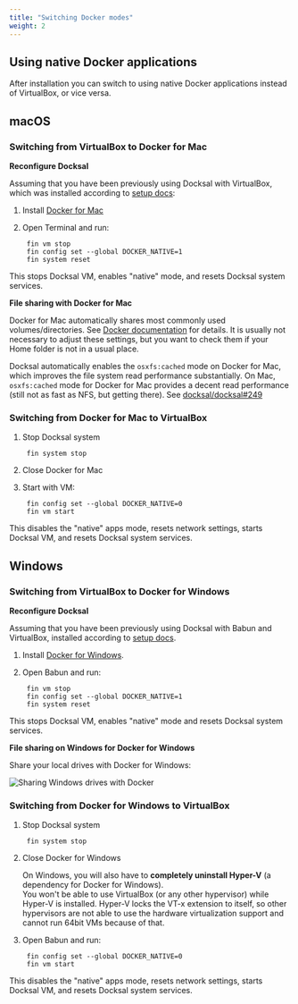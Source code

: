 ```yaml
---
title: "Switching Docker modes"
weight: 2
---
```


## Using native Docker applications

After installation you can switch to using native Docker applications instead of VirtualBox, or vice versa.

## macOS

### Switching from VirtualBox to Docker for Mac

**Reconfigure Docksal**

Assuming that you have been previously using Docksal with VirtualBox, which was installed according to [setup docs](setup.md):

1. Install [Docker for Mac](https://docs.docker.com/docker-for-mac)

2. Open Terminal and run:

        fin vm stop
        fin config set --global DOCKER_NATIVE=1
        fin system reset

This stops Docksal VM, enables "native" mode, and resets Docksal system services.

**File sharing with Docker for Mac**

Docker for Mac automatically shares most commonly used volumes/directories.
See [Docker documentation](https://docs.docker.com/docker-for-mac/#file-sharing) for details.
It is usually not necessary to adjust these settings, but you want to check them if your Home folder
is not in a usual place.

Docksal automatically enables the `osxfs:cached` mode on Docker for Mac, which improves the file system read performance 
substantially. On Mac, `osxfs:cached` mode for Docker for Mac provides a decent read performance (still not as fast as NFS, but 
getting there). See [docksal/docksal#249](https://github.com/docksal/docksal/issues/249)


### Switching from Docker for Mac to VirtualBox 

1. Stop Docksal system

        fin system stop

1. Close Docker for Mac

1. Start with VM: 

        fin config set --global DOCKER_NATIVE=0
        fin vm start

This disables the "native" apps mode, resets network settings, starts Docksal VM, and resets Docksal system services.

## Windows

### Switching from VirtualBox to Docker for Windows

**Reconfigure Docksal**

Assuming that you have been previously using Docksal with Babun and VirtualBox, installed according to [setup docs](setup.md).

1. Install [Docker for Windows](https://docs.docker.com/docker-for-windows).

1. Open Babun and run:

        fin vm stop
        fin config set --global DOCKER_NATIVE=1
        fin system reset

This stops Docksal VM, enables "native" mode and resets Docksal system services.

**File sharing on Windows for Docker for Windows**

Share your local drives with Docker for Windows:

![Sharing Windows drives with Docker](/images/docker-for-win-share-drives.png)

### Switching from Docker for Windows to VirtualBox 

1. Stop Docksal system

        fin system stop

1. Close Docker for Windows

    On Windows, you will also have to **completely uninstall Hyper-V** (a dependency for Docker for Windows).  
    You won't be able to use VirtualBox (or any other hypervisor) while Hyper-V is installed. 
    Hyper-V locks the VT-x extension to itself, so other hypervisors are not able to use the hardware virtualization 
    support and cannot run 64bit VMs because of that.

1. Open Babun and run: 

        fin config set --global DOCKER_NATIVE=0
        fin vm start

This disables the "native" apps mode, resets network settings, starts Docksal VM, and resets Docksal system services.
